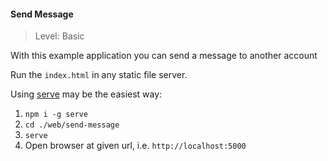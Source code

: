 #### Send Message

> Level: Basic

With this example application you can send a message to another account

Run the `index.html` in any static file server.

Using [serve](https://www.npmjs.com/package/serve) may be the easiest way:

1. `npm i -g serve`
2. `cd ./web/send-message`
3. `serve`
4. Open browser at given url, i.e. `http://localhost:5000`
